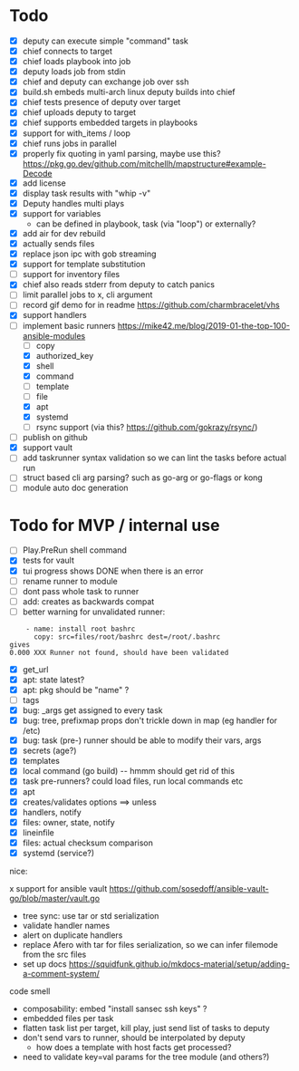 # Todo

- [x] deputy can execute simple "command" task
- [x] chief connects to target
- [x] chief loads playbook into job
- [x] deputy loads job from stdin
- [x] chief and deputy can exchange job over ssh
- [x] build.sh embeds multi-arch linux deputy builds into chief
- [x] chief tests presence of deputy over target
- [x] chief uploads deputy to target
- [x] chief supports embedded targets in playbooks
- [x] support for with_items / loop
- [x] chief runs jobs in parallel
- [x] properly fix quoting in yaml parsing, maybe use this? https://pkg.go.dev/github.com/mitchellh/mapstructure#example-Decode
- [x] add license
- [x] display task results with "whip -v"
- [x] Deputy handles multi plays
- [x] support for variables
  - can be defined in playbook, task (via "loop") or externally?
- [x] add air for dev rebuild
- [x] actually sends files
- [x] replace json ipc with gob streaming
- [x] support for template substitution
- [ ] support for inventory files
- [x] chief also reads stderr from deputy to catch panics
- [ ] limit parallel jobs to x, cli argument
- [ ] record gif demo for in readme https://github.com/charmbracelet/vhs
- [x] support handlers
- [ ] implement basic runners https://mike42.me/blog/2019-01-the-top-100-ansible-modules
  - [ ] copy
  - [x] authorized_key
  - [x] shell
  - [x] command
  - [ ] template
  - [ ] file
  - [x] apt
  - [x] systemd
  - [ ] rsync support (via this? https://github.com/gokrazy/rsync/)
- [ ] publish on github
- [x] support vault
- [ ] add taskrunner syntax validation so we can lint the tasks before actual run
- [ ] struct based cli arg parsing? such as go-arg or go-flags or kong
- [ ] module auto doc generation

# Todo for MVP / internal use

- [ ] Play.PreRun shell command
- [x] tests for vault
- [x] tui progress shows DONE when there is an error
- [ ] rename runner to module
- [ ] dont pass whole task to runner
- [ ] add: creates as backwards compat
- [ ] better warning for unvalidated runner:

```
    - name: install root bashrc
      copy: src=files/root/bashrc dest=/root/.bashrc
gives
0.000 XXX Runner not found, should have been validated

```

- [x] get_url
- [x] apt: state latest?
- [x] apt: pkg should be "name" ?
- [ ] tags
- [x] bug: \_args get assigned to every task
- [x] bug: tree, prefixmap props don't trickle down in map (eg handler for /etc)
- [x] bug: task (pre-) runner should be able to modify their vars, args
- [x] secrets (age?)
- [x] templates
- [x] local command (go build) -- hmmm should get rid of this
- [x] task pre-runners? could load files, run local commands etc
- [x] apt
- [x] creates/validates options ==> unless
- [x] handlers, notify
- [x] files: owner, state, notify
- [x] lineinfile
- [x] files: actual checksum comparison
- [x] systemd (service?)

nice:

x support for ansible vault https://github.com/sosedoff/ansible-vault-go/blob/master/vault.go

- tree sync: use tar or std serialization
- validate handler names
- alert on duplicate handlers
- replace Afero with tar for files serialization, so we can infer filemode from the src files
- set up docs https://squidfunk.github.io/mkdocs-material/setup/adding-a-comment-system/

code smell

- composability: embed "install sansec ssh keys" ?
- embedded files per task
- flatten task list per target, kill play, just send list of tasks to deputy
- don't send vars to runner, should be interpolated by deputy
  - how does a template with host facts get processed?
- need to validate key=val params for the tree module (and others?)
